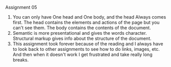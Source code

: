 Assignment 05

1. You can only have One head and One body,
and the head Always comes first. The head contains the elements and actions of the page but you can't see them. The body contains the contents of the document.
2. Semantic is more presentational and gives the words character. Structural markup gives info about the structure of the document.
3. This assignment took forever because of the reading and I always have to look back to other assignments to see how to do links, images, etc. And then when it doesn't work I get frustrated and take really long breaks. 
